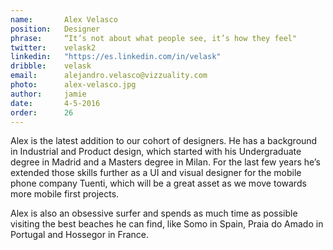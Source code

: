 ```yaml
---
name:       Alex Velasco
position:   Designer
phrase:     “It’s not about what people see, it’s how they feel"
twitter:    velask2
linkedin:   "https://es.linkedin.com/in/velask"
dribble:    velask
email:      alejandro.velasco@vizzuality.com 
photo:      alex-velasco.jpg
author:     jamie
date:       4-5-2016
order:      26
---
```

Alex is the latest addition to our cohort of designers. He has a background in Industrial and Product design, which started with his Undergraduate degree in Madrid and a Masters degree in Milan. For the last few years he’s extended those skills further as a UI and visual designer for the mobile phone company Tuenti, which will be a great asset as we move towards more mobile first projects.

Alex is also an obsessive surfer and spends as much time as possible visiting the best beaches he can find, like Somo in Spain, Praia do Amado in Portugal and Hossegor in France.
